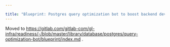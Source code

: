 ```yaml
---

title: "Blueprint: Postgres query optimization bot to boost backend development process"
---
```








Moved to <https://gitlab.com/gitlab-com/gl-infra/readiness/-/blob/master/library/database/postgres/query-optimization-bot/blueprint/index.md> .
